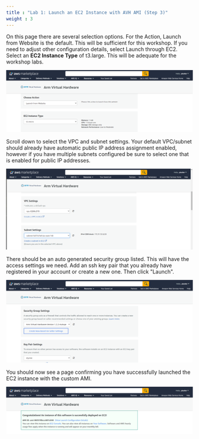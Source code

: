 ```yaml
---
title : "Lab 1: Launch an EC2 Instance with AVH AMI (Step 3)"
weight : 3
---
```


On this page there are several selection options. For the Action, Launch from Website is the default. This will be sufficient for this workshop. If you need to adjust other configuration details, select Launch through EC2. Select an **EC2 Instance Type** of t3.large. This will be adequate for the workshop labs.

![avh_overview](/static/marketplace-5.png)

Scroll down to select the VPC and subnet settings.  Your default VPC/subnet should already have automatic public IP address assignment enabled, however if you have multiple subnets configured be sure to select one that is enabled for public IP addresses.


![avh_overview](/static/marketplace-6.png)

There should be an auto generated security group listed. This will have the access settings we need. Add an ssh key pair that you already have registered in your account or create a new one. Then click "Launch".

![avh_overview](/static/marketplace-7.png)

You should now see a page confirming you have successfully launched the EC2 instance with the custom AMI.

![avh_overview](/static/marketplace-8.png)

